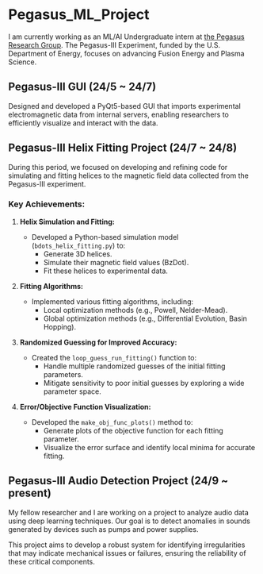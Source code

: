 # Pegasus_ML_Project

I am currently working as an ML/AI Undergraduate intern at [the Pegasus Research Group](https://pegasus.ep.wisc.edu/). 
The Pegasus-III Experiment, funded by the U.S. Department of Energy, focuses on advancing Fusion Energy and Plasma Science.

## Pegasus-III GUI (24/5 ~ 24/7)
Designed and developed a PyQt5-based GUI that imports experimental electromagnetic data from internal servers, enabling researchers to efficiently visualize and interact with the data. 

## Pegasus-III Helix Fitting Project (24/7 ~ 24/8)

During this period, we focused on developing and refining code for simulating and fitting helices to the magnetic field data collected from the Pegasus-III experiment.

### Key Achievements:

1. **Helix Simulation and Fitting:**
   - Developed a Python-based simulation model (`bdots_helix_fitting.py`) to:
     - Generate 3D helices.
     - Simulate their magnetic field values (BzDot).
     - Fit these helices to experimental data.

2. **Fitting Algorithms:**
   - Implemented various fitting algorithms, including:
     - Local optimization methods (e.g., Powell, Nelder-Mead).
     - Global optimization methods (e.g., Differential Evolution, Basin Hopping).

3. **Randomized Guessing for Improved Accuracy:**
   - Created the `loop_guess_run_fitting()` function to:
     - Handle multiple randomized guesses of the initial fitting parameters.
     - Mitigate sensitivity to poor initial guesses by exploring a wide parameter space.

4. **Error/Objective Function Visualization:**
   - Developed the `make_obj_func_plots()` method to:
     - Generate plots of the objective function for each fitting parameter.
     - Visualize the error surface and identify local minima for accurate fitting.

## Pegasus-III Audio Detection Project (24/9 ~ present)
My fellow researcher and I are working on a project to analyze audio data using deep learning techniques. 
Our goal is to detect anomalies in sounds generated by devices such as pumps and power supplies.

This project aims to develop a robust system for identifying irregularities that may indicate mechanical issues or failures, ensuring the reliability of these critical components. 
